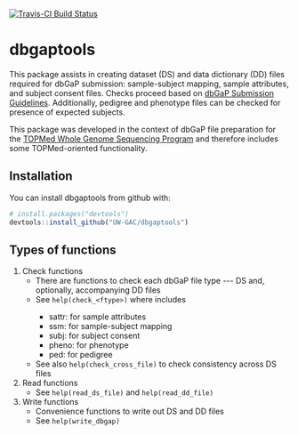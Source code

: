 [![Travis-CI Build Status](https://travis-ci.org/UW-GAC/dbgaptools.svg?branch=master)](https://travis-ci.org/UW-GAC/dbgaptools)

# dbgaptools

This package assists in creating dataset (DS) and data dictionary (DD) files required for dbGaP submission: sample-subject mapping, sample attributes, and subject consent files. Checks proceed based on [dbGaP Submission Guidelines](https://www.ncbi.nlm.nih.gov/projects/gap/cgi-bin/GetPdf.cgi?document_name=HowToSubmit.pdf). Additionally, pedigree and phenotype files can be checked for presence of expected subjects.

This package was developed in the context of dbGaP file preparation for the [TOPMed Whole Genome Sequencing Program](www.nhlbiwgs.org) and therefore includes some TOPMed-oriented functionality. 

## Installation

You can install dbgaptools from github with:

```r
# install.packages("devtools")
devtools::install_github("UW-GAC/dbgaptools")
```

## Types of functions

1. Check functions
	* There are functions to check each dbGaP file type --- DS and, optionally, accompanying DD files
	* See `help(check_<ftype>)` where <ftype> includes
		* sattr: for sample attributes
		* ssm: for sample-subject mapping
		* subj: for subject consent
		* pheno: for phenotype 
		* ped: for pedigree
	* See also `help(check_cross_file)` to check consistency across DS files
1. Read functions
	* See `help(read_ds_file)` and `help(read_dd_file)`
1. Write functions
	* Convenience functions to write out DS and DD files
	* See `help(write_dbgap)`

